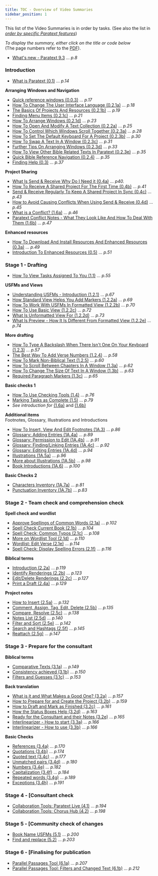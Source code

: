 ```yaml
---
title: TOC - Overview of Video Summaries
sidebar_position: 1
---
```

This list of the Video Summaries is in order by tasks. 
(See also the list in [*order by specific Paratext features*](00-list-of-videos.md))   

*To display the summary, either click on the title or code below*  
(The page numbers refer to the [PDF](pathname:///img/Ptx-vidsum-en-9.3.pdf)).

-  [What's new - Paratext 9.3](00-Whats-new.md) ... *p.8*

### Introduction  
 
-  [What is Paratext (0.1)](01-Introduction/0.1.md) ... *p.14* 
 
**Arranging Windows and Navigation**  
-  [Quick reference windows (0.0.3)](01-Introduction/0.2.Navigation/0.0.3.md)  ... *p.17*
-  [How To Change The User Interface Language (0.2.1a)](01-Introduction/0.2.Navigation/0.2.1a.md) ... *p.18* 
-  [The Basics Of Projects And Resources (0.2.1b)](01-Introduction/0.2.Navigation/0.2.1b.md) ... *p.19* 
-  [Finding Menu Items (0.2.1c)](01-Introduction/0.2.Navigation/0.2.1c.md) ... *p.21* 
-  [How To Arrange Windows (0.2.1d)](01-Introduction/0.2.Navigation/0.2.1d.md) ... *p.23* 
-  [How To Open And Modify A Text Collection (0.2.2a)](01-Introduction/0.2.Navigation/0.2.2a.md) ... *p.25* 
-  [How To Control Which Windows Scroll Together (0.2.3a)](01-Introduction/0.2.Navigation/0.2.3a.md) ... *p.28* 
-  [How To Set The Default Keyboard For A Project (0.2.3b)](01-Introduction/0.2.Navigation/0.2.3b.md) ... *p.30* 
-  [How To Swap A Text In A Window (0.2.3c)](01-Introduction/0.2.Navigation/0.2.3c.md) ... *p.31* 
-  [Further Tips On Arranging Windows (0.2.3d)](01-Introduction/0.2.Navigation/0.2.3d.md) ... *p.33* 
-  [How To View Other Bible Related Texts In Paratext (0.2.3e)](01-Introduction/0.2.Navigation/0.2.3e.md) ... *p.35* 
-  [Quick Bible Reference Navigation (0.2.4)](01-Introduction/0.2.Navigation/0.2.4.md) ... *p.35* 
-  [Finding Help (0.3)](01-Introduction/0.2.Navigation/0.3.md) ... *p.37* 

**Project Sharing**     
-  [What Is Send & Receive Why Do I Need it (0.4a)](01-Introduction/0.4.Project-sharing/0.4a.md) ... *p40.* 
-  [How To Receive A Shared Project For The First Time (0.4b)](01-Introduction/0.4.Project-sharing/0.4b.md) ... *p.41* 
-  [Send & Receive Regularly To Keep A Shared Project In Sync (0.4c)](01-Introduction/0.4.Project-sharing/0.4c.md) ... *p.43* 
-  [How to Avoid Causing Conflicts When Using Send & Receive (0.4d)](01-Introduction/0.4.Project-sharing/0.4d.md) ... *p.45* 
-  [What is a Conflict? (1.6a)](01-Introduction/0.4.Project-sharing/1.6a.md) ... *p.46* 
-  [Paratext Conflict Notes - What They Look Like And How To Deal With Them (1.6b)](01-Introduction/0.4.Project-sharing/1.6b.md) ... *p.47* 

**Enhanced resources**   
-  [How To Download And Install Resources And Enhanced Resources (0.3a)](01-Introduction/0.5.Enhanced-resources/0.3a.md) ... *p.49* 
-  [Introduction To Enhanced Resources (0.5)](01-Introduction/0.5.Enhanced-resources/0.5.md) ... *p.51* 

### Stage 1 - Drafting

- [How To View Tasks Assigned To You (1.1)](02-Stage-1/1.Drafting-editing/1.1.md) ... *p.55* 
 
**USFMs and Views**    
-  [Understanding USFMs - Introduction (1.2.1)](02-Stage-1/2.USFM/1.2.1.md) ... *p.67* 
-  [How Standard View Helps You Add Markers (1.2.2a)](02-Stage-1/2.USFM/1.2.2a.md) ... *p.69* 
-  [How To Work With USFMs In Formatted View (1.2.2b)](02-Stage-1/2.USFM/1.2.2b.md) ... *p.70* 
-  [How To Use Basic View (1.2.2c)](02-Stage-1/2.USFM/1.2.2c.md) ... *p.72* 
-  [What Is Unformatted View For (1.2.2d)](02-Stage-1/2.USFM/1.2.2d.md) ... *p.73* 
-  [What Is Preview - How It Is Different From Formatted View (1.2.2e)](02-Stage-1/2.USFM/1.2.2e.md) ... *p.74* 
 
**More drafting**  
-  [How To Type A Backslash When There Isn't One On Your Keyboard (1.2.3)](02-Stage-1/1.Drafting-editing/1.2.3.md) ... *p.57* 
-  [The Best Way To Add Verse Numbers (1.2.4)](02-Stage-1/1.Drafting-editing/1.2.4.md) ... *p.58* 
-  [How To Mark Non-Biblical Text (1.2.5)](02-Stage-1/1.Drafting-editing/1.2.5.md) ... *p.60* 
-  [How To Scroll Between Chapters In A Window (1.3a)](02-Stage-1/1.Drafting-editing/1.3a.md) ... *p.62* 
-  [How To Change The Size Of Text In A Window (1.3b)](02-Stage-1/1.Drafting-editing/1.3b.md) ... *p.63* 
-  [Required Paragraph Markers (1.3c)](02-Stage-1/1.Drafting-editing/1.3c.md) ... *p.65* 
 
**Basic checks 1**    
-  [How To Use Checking Tools (1.4)](02-Stage-1/4.Basic-checks/1.4.md) ... *p.76* 
-  [Marking Tasks as Complete (1.5)](02-Stage-1/4.Basic-checks/1.5.md) ... *p.79* 
-  *See introduction for* [(1.6a)](01-Introduction/0.4.Project-sharing/1.6a.md) and [(1.6b)](01-Introduction/0.4.Project-sharing/1.6b.md)
  
**Additional items**    
 Footnotes, Glossary, Illustrations and Introductions   
-  [How To Insert, View And Edit Footnotes (1A.3)](02-Stage-1/5.Additional/1A.3.md) ... *p.86* 
-  [Glossary: Adding Entries (1A.4a)](02-Stage-1/5.Additional/1A.4a.md) ... *p.89* 
-  [Glossary: Permission to Edit (1A.4b)](02-Stage-1/5.Additional/1A.4b.md) ... *p.91* 
-  [Glossary: Finding/Linking Entries (1A.4c)](02-Stage-1/5.Additional/1A.4c.md) ... *p.92* 
-  [Glossary: Editing Entries (1A.4d)](02-Stage-1/5.Additional/1A.4d.md) ... *p.94* 
-  [Illustrations (1A.5a)](02-Stage-1/5.Additional/1A.5a.md) ... *p.96* 
-  [More about Illustrations (1A.5b)](02-Stage-1/5.Additional/1A.5b.md) ... *p.98* 
-  [Book Introductions (1A.6)](02-Stage-1/5.Additional/1A.6.md) ... *p.100* 
  
**Basic Checks 2**   
-  [Characters Inventory (1A.7a)](02-Stage-1/4.Basic-checks/1A.7a.md) ... *p.81* 
-  [Punctuation Inventory (1A.7b)](02-Stage-1/4.Basic-checks/1A.7b.md) ... *p.83* 
  
### Stage 2 - Team check and comprehension check   
      
**Spell check and wordlist**    
-  [Approve Spellings of Common Words (2.1a)](03-Stage-2/2.1-Spell-check-wordlist/2.1a.md) ... *p.102* 
-  [Spell Check Current Book (2.1b)](03-Stage-2/2.1-Spell-check-wordlist/2.1b.md) ... *p.104* 
-  [Spell Check: Common Typos (2.1c)](03-Stage-2/2.1-Spell-check-wordlist/2.1c.md) ... *p.108* 
-  [More on Wordlist Tool (2.1d)](03-Stage-2/2.1-Spell-check-wordlist/2.1d.md) ... *p.110* 
-  [Wordlist: Edit Verse (2.1e)](03-Stage-2/2.1-Spell-check-wordlist/2.1e.md) ... *p.114* 
-  [Spell Check: Display Spelling Errors (2.1f)](03-Stage-2/2.1-Spell-check-wordlist/2.1f.md) ... *p.116* 
  
**Biblical terms**    
-  [Introduction (2.2a)](03-Stage-2/2.2-Biblical-terms/2.2a.md) ... *p.119* 
-  [Identify Renderings (2.2b)](03-Stage-2/2.2-Biblical-terms/2.2b.md) ... *p.123* 
-  [Edit/Delete Renderings (2.2c)](03-Stage-2/2.2-Biblical-terms/2.2c.md) ... *p.127* 
-  [Print a Draft (2.4a)](03-Stage-2/2.4a.md) ... *p.129* 

**Project notes**    
-  [How to Insert (2.5a)](03-Stage-2/2.5-Project-notes/2.5a.md) ... *p.132* 
-  [Comment, Assign, Tag, Edit, Delete (2.5b)](03-Stage-2/2.5-Project-notes/2.5b.md) ... *p.135* 
-  [Compare, Resolve (2.5c)](03-Stage-2/2.5-Project-notes/2.5c.md) ... *p.138* 
-  [Notes List (2.5d)](03-Stage-2/2.5-Project-notes/2.5d.md) ... *p.140* 
-  [Filter and Sort (2.5e)](03-Stage-2/2.5-Project-notes/2.5e.md) ... *p.142* 
-  [Search and Hashtags (2.5f)](03-Stage-2/2.5-Project-notes/2.5f.md) ... *p.145* 
-  [Reattach (2.5g)](03-Stage-2/2.5-Project-notes/2.5g.md) ... *p.147* 
  
### Stage 3 - Prepare for the consultant  
  
**Biblical terms**    
-  [Comparative Texts (3.1a)](04-Stage-3/3.1-Biblical-terms/3.1a.md) ... *p.149* 
-  [Consistency achieved (3.1b)](04-Stage-3/3.1-Biblical-terms/3.1b.md) ... *p.150* 
-  [Filters and Guesses (3.1c)](04-Stage-3/3.1-Biblical-terms/3.1c.md) ... *p.153* 
  
**Back translation**    
-  [What is it and What Makes a Good One? (3.2a)](04-Stage-3/3.2-Back-translation/3.2a.md) ... *p.157* 
-  [How to Prepare for and Create the Project (3.2b)](04-Stage-3/3.2-Back-translation/3.2b.md) ... *p.159* 
-  [How to Draft and Mark as Finished (3.2c)](04-Stage-3/3.2-Back-translation/3.2c.md) ... *p.161* 
-  [How the Status Boxes Help (3.2d)](04-Stage-3/3.2-Back-translation/3.2d.md) ... *p.163* 
-  [Ready for the Consultant and their Notes (3.2e)](04-Stage-3/3.2-Back-translation/3.2e.md) ... *p.165* 
-  [Interlinearizer - How to start (3.3a)](04-Stage-3/3.3-Custom-interlinears/3.3a.md) ... *p.166* 
-  [Interlinearizer - How to use (3.3b)](04-Stage-3/3.3-Custom-interlinears/3.3b.md) ... *p.166* 
   
**Basic Checks**  
-  [References (3.4a)](04-Stage-3/3.4-Checks/3.4a.md) ... *p.170* 
-  [Quotations (3.4b)](04-Stage-3/3.4-Checks/3.4b.md) ... *p.174* 
-  [Quoted text (3.4c)](04-Stage-3/3.4-Checks/3.4c.md) ... *p.177* 
-  [Unmatched pairs (3.4d)](04-Stage-3/3.4-Checks/3.4d.md) ... *p.180* 
-  [Numbers (3.4e)](04-Stage-3/3.4-Checks/3.4e.md) ... *p.182* 
-  [Capitalization (3.4f)](04-Stage-3/3.4-Checks/3.4f.md) ... *p.184* 
-  [Repeated words (3.4g)](04-Stage-3/3.4-Checks/3.4g.md) ... *p.189* 
-  [Exceptions (3.4h)](04-Stage-3/3.4-Checks/3.4h.md) ... *p.191* 
  
### Stage 4 - [Consultant check    
-  [Collaboration Tools: Paratext Live (4.1)](05-Stage-4/4.1.md) ... *p.194* 
-  [Collaboration Tools: Chorus Hub (4.2)](05-Stage-4/4.2.md) ... *p.198*  

### Stage 5 - [Community check of changes    
-  [Book Name USFMs (5.1)](06-Stage-5/5.1.md) ... *p.200* 
-  [Find and replace (5.2)](06-Stage-5/5.2.md) ... *p.203*  

### Stage 6 - [Finalising for publication   
-  [Parallel Passages Tool (6.1a)](07-Stage-6/6.1a.md) ... *p.207*  
-  [Parallel Passages Tool: Filters and Changed Text (6.1b)](07-Stage-6/6.1b.md) ... *p.212* 
  
